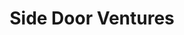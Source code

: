 ---
layout: firm_page
title: "Side Door Ventures"
id: "sidedoorventures.co"
permalink: "/sidedoorventuressidedoorventures.co/"
website: "https://sidedoorventures.co"
offices: "Boulder (United States), Chicago (United States), Detroit (United States), Los Angeles (United States), New York (United States), San Francisco (United States), Vancouver (Canada)"
investment_stages: "Pre-Seed, Seed, Series A, Series B"
portfolio_companies: ""
portfolio_link: ""
investment_markets: "Software, Life Sciences, Space, Deep Tech, Blockchain, Logistics, Gaming, Media, Security, Food, Financial Services, Fintech, SaaS"
founded_year: "2020"
description: "Side Door Ventures is a global venture capital firm backing audacious founders building tomorrow’s life-changing companies. They are sector-agnostic and invest in companies aiming to transform industries and improve lives. They offer several funds with varying investment sizes and focuses."
linkedin: "https://www.linkedin.com/company/side-door-ventures/"
twitter: "https://twitter.com/sidedoor_vc"
instagram: ""
team_page: "https://sidedoorventures.co/team"
investor_type: "Venture Capital"
crunchbase: "https://www.crunchbase.com/organization/side-door-ventures"
pitchbook: ""

# SEO Optimization
meta_title: "Side Door Ventures - VC Firm - projectstartups.com"
meta_description: "Side Door Ventures, Side Door Ventures is a global venture capital firm backing audacious founders building tomorrow’s life-changing companies. They are sector-agnostic a..."
meta_keywords: "Side Door Ventures, Software, Life Sciences, Space, Deep Tech, Blockchain, Logistics, Gaming, Media, Security, Food, Financial Services, Fintech, SaaS, VC firm, venture capital, startup investor, projectstartups.com"
canonical_url: "https://vc.projectstartups.com/sidedoorventuressidedoorventures.co/"
---